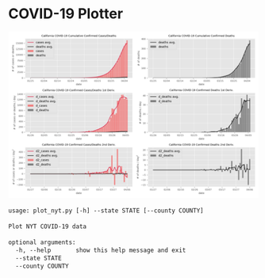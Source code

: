 # COVID-19 Plotter

![Example graphs](./example-graph.png)


	usage: plot_nyt.py [-h] --state STATE [--county COUNTY]
	
	Plot NYT COVID-19 data
	
	optional arguments:
	  -h, --help       show this help message and exit
	  --state STATE
	  --county COUNTY

